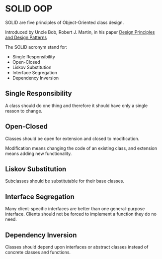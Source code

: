 # SOLID OOP

SOLID are five principles of Object-Oriented class design.

Introduced by Uncle Bob, Robert J. Martin, in his paper [Design Principles and Design Patterns](https://fi.ort.edu.uy/innovaportal/file/2032/1/design_principles.pdf)

The SOLID acronym stand for:
- Single Responsibility
- Open-Closed
- Liskov Substitution
- Interface Segregation
- Dependency Inversion

## Single Responsibility

A class should do one thing and therefore it should have only a single reason to change.

## Open-Closed

Classes should be open for extension and closed to modification.

Modification means changing the code of an existing class, and extension means adding new functionality.

## Liskov Substitution

Subclasses should be substitutable for their base classes.

## Interface Segregation

Many client-specific interfaces are better than one general-purpose interface. Clients should not be forced to implement a function they do no need.

## Dependency Inversion

Classes should depend upon interfaces or abstract classes instead of concrete classes and functions.